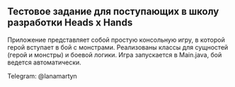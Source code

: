 ## Тестовое задание для поступающих в школу разработки Heads x Hands

Приложение представляет собой простую консольную игру, в которой герой вступает в бой с монстрами. 
Реализованы классы для сущностей (герой и монстры) и боевой логики. Игра запускается в Main.java, бой ведется автоматически.

Telegram: @lanamartyn